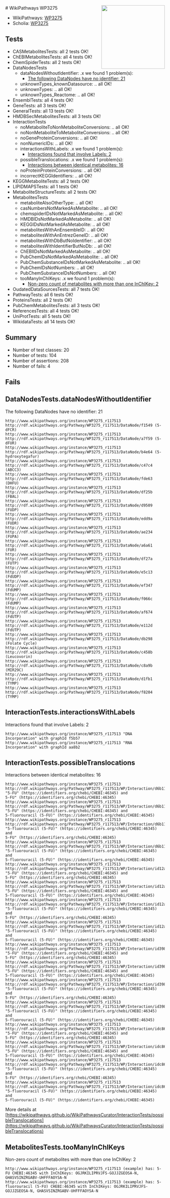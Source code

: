 <img style="float: right; width: 200px" src="https://upload.wikimedia.org/wikipedia/commons/thumb/8/83/Wplogo_with_text_500.png/640px-Wplogo_with_text_500.png" />
# WikiPathways WP3275

* WikiPathways: [WP3275](https://new.wikipathways.org/pathways/WP3275)
* Scholia: [WP3275](https://scholia.toolforge.org/wikipathways/WP3275)
## Tests
* CASMetabolitesTests: all 2 tests OK!
* ChEBIMetabolitesTests: all 4 tests OK!
* ChemSpiderTests: all 2 tests OK!
* DataNodesTests
    * dataNodesWithoutIdentifier: .x we found 1 problem(s):
        * [The following DataNodes have no identifier: 21](#8792c4b0)
    * unknownTypes_knownDatasource: .. all OK!
    * unknownTypes: .. all OK!
    * unknownTypes_Reactome: .. all OK!
* EnsemblTests: all 4 tests OK!
* GeneTests: all 3 tests OK!
* GeneralTests: all 13 tests OK!
* HMDBSecMetabolitesTests: all 3 tests OK!
* InteractionTests
    * noMetaboliteToNonMetaboliteConversions: .. all OK!
    * noNonMetaboliteToMetaboliteConversions: .. all OK!
    * noGeneProteinConversions: .. all OK!
    * nonNumericIDs: .. all OK!
    * interactionsWithLabels: .x we found 1 problem(s):
        * [Interactions found that involve Labels: 2](#630d2679)
    * possibleTranslocations: .x we found 1 problem(s):
        * [Interactions between identical metabolites: 16](#dc76dff2)
    * noProteinProteinConversions: .. all OK!
    * incorrectKEGGIdentifiers: .. all OK!
* KEGGMetaboliteTests: all 2 tests OK!
* LIPIDMAPSTests: all 1 tests OK!
* MetaboliteStructureTests: all 2 tests OK!
* MetabolitesTests
    * metaboliteAlsoOtherType: .. all OK!
    * casNumbersNotMarkedAsMetabolite: .. all OK!
    * chemspiderIDsNotMarkedAsMetabolite: .. all OK!
    * HMDBIDsNotMarkedAsMetabolite: .. all OK!
    * KEGGIDsNotMarkedAsMetabolite: .. all OK!
    * metabolitesWithAnEnsembleID: .. all OK!
    * metabolitesWithAnEntrezGeneID: .. all OK!
    * metabolitesWithDbButNoIdentifier: .. all OK!
    * metabolitesWithIdentifierButNoDb: .. all OK!
    * ChEBIIDsNotMarkedAsMetabolite: .. all OK!
    * PubChemIDsNotMarkedAsMetabolite: .. all OK!
    * PubChemSubstanceIDsNotMarkedAsMetabolite: .. all OK!
    * PubChemIDsNotNumbers: .. all OK!
    * PubChemSubstanceIDsNotNumbers: .. all OK!
    * tooManyInChIKeys: .x we found 1 problem(s):
        * [Non-zero count of metabolites with more than one InChIKey: 2](#a4e4037f)
* OudatedDataSourcesTests: all 7 tests OK!
* PathwayTests: all 6 tests OK!
* ProteinsTests: all 2 tests OK!
* PubChemMetabolitesTests: all 3 tests OK!
* ReferencesTests: all 4 tests OK!
* UniProtTests: all 5 tests OK!
* WikidataTests: all 14 tests OK!


## Summary

* Number of test classes: 20
* Number of tests: 104
* Number of assertions: 208
* Number of fails: 4

## Fails

<a name="8792c4b0" />

## DataNodesTests.dataNodesWithoutIdentifier

The following DataNodes have no identifier: 21
```
http://www.wikipathways.org/instance/WP3275_r117513 http://rdf.wikipathways.org/Pathway/WP3275_r117513/DataNode/f1549 (5-dFCR)
http://www.wikipathways.org/instance/WP3275_r117513 http://rdf.wikipathways.org/Pathway/WP3275_r117513/DataNode/a7f59 (5-dFUR)
http://www.wikipathways.org/instance/WP3275_r117513 http://rdf.wikipathways.org/Pathway/WP3275_r117513/DataNode/b4e64 (5-hydroxytegafur)
http://www.wikipathways.org/instance/WP3275_r117513 http://rdf.wikipathways.org/Pathway/WP3275_r117513/DataNode/c47c4 (ABCC3)
http://www.wikipathways.org/instance/WP3275_r117513 http://rdf.wikipathways.org/Pathway/WP3275_r117513/DataNode/fde63 (DHFU)
http://www.wikipathways.org/instance/WP3275_r117513 http://rdf.wikipathways.org/Pathway/WP3275_r117513/DataNode/df25b (FBAL)
http://www.wikipathways.org/instance/WP3275_r117513 http://rdf.wikipathways.org/Pathway/WP3275_r117513/DataNode/d9509 (FUDP)
http://www.wikipathways.org/instance/WP3275_r117513 http://rdf.wikipathways.org/Pathway/WP3275_r117513/DataNode/edd9a (FUDR)
http://www.wikipathways.org/instance/WP3275_r117513 http://rdf.wikipathways.org/Pathway/WP3275_r117513/DataNode/ae234 (FUPA)
http://www.wikipathways.org/instance/WP3275_r117513 http://rdf.wikipathways.org/Pathway/WP3275_r117513/DataNode/a6a61 (FUR)
http://www.wikipathways.org/instance/WP3275_r117513 http://rdf.wikipathways.org/Pathway/WP3275_r117513/DataNode/df27a (FUTP)
http://www.wikipathways.org/instance/WP3275_r117513 http://rdf.wikipathways.org/Pathway/WP3275_r117513/DataNode/e5c13 (FdUDP)
http://www.wikipathways.org/instance/WP3275_r117513 http://rdf.wikipathways.org/Pathway/WP3275_r117513/DataNode/ef347 (FdUMP)
http://www.wikipathways.org/instance/WP3275_r117513 http://rdf.wikipathways.org/Pathway/WP3275_r117513/DataNode/f066c (FdUMP)
http://www.wikipathways.org/instance/WP3275_r117513 http://rdf.wikipathways.org/Pathway/WP3275_r117513/DataNode/af674 (FdUTP)
http://www.wikipathways.org/instance/WP3275_r117513 http://rdf.wikipathways.org/Pathway/WP3275_r117513/DataNode/e112d (FdUTP)
http://www.wikipathways.org/instance/WP3275_r117513 http://rdf.wikipathways.org/Pathway/WP3275_r117513/DataNode/db298 (Folate Cycle)
http://www.wikipathways.org/instance/WP3275_r117513 http://rdf.wikipathways.org/Pathway/WP3275_r117513/DataNode/c458b (Leucovorin)
http://www.wikipathways.org/instance/WP3275_r117513 http://rdf.wikipathways.org/Pathway/WP3275_r117513/DataNode/c8a9b (MIR29C)
http://www.wikipathways.org/instance/WP3275_r117513 http://rdf.wikipathways.org/Pathway/WP3275_r117513/DataNode/d1fb1 (TYMP)
http://www.wikipathways.org/instance/WP3275_r117513 http://rdf.wikipathways.org/Pathway/WP3275_r117513/DataNode/f8204 (TYMP)
```

<a name="630d2679" />

## InteractionTests.interactionsWithLabels

Interactions found that involve Labels: 2
```
http://www.wikipathways.org/instance/WP3275_r117513 "DNA Incorporation" with graphId f5b57
http://www.wikipathways.org/instance/WP3275_r117513 "RNA Incorporation" with graphId aa8b2
```

<a name="dc76dff2" />

## InteractionTests.possibleTranslocations

Interactions between identical metabolites: 16
```
http://www.wikipathways.org/instance/WP3275_r117513 http://rdf.wikipathways.org/Pathway/WP3275_r117513/WP/Interaction/d6b11 "5-FU" (https://identifiers.org/chebi/CHEBI:46345) and 
5-FU" (https://identifiers.org/chebi/CHEBI:46345)
http://www.wikipathways.org/instance/WP3275_r117513 http://rdf.wikipathways.org/Pathway/WP3275_r117513/WP/Interaction/d6b11 "5-FU" (https://identifiers.org/chebi/CHEBI:46345) and 
5-fluorouracil (5-FU)" (https://identifiers.org/chebi/CHEBI:46345)
http://www.wikipathways.org/instance/WP3275_r117513 http://rdf.wikipathways.org/Pathway/WP3275_r117513/WP/Interaction/d6b11 "5-fluorouracil (5-FU)" (https://identifiers.org/chebi/CHEBI:46345) and 
5-FU" (https://identifiers.org/chebi/CHEBI:46345)
http://www.wikipathways.org/instance/WP3275_r117513 http://rdf.wikipathways.org/Pathway/WP3275_r117513/WP/Interaction/d6b11 "5-fluorouracil (5-FU)" (https://identifiers.org/chebi/CHEBI:46345) and 
5-fluorouracil (5-FU)" (https://identifiers.org/chebi/CHEBI:46345)
http://www.wikipathways.org/instance/WP3275_r117513 http://rdf.wikipathways.org/Pathway/WP3275_r117513/WP/Interaction/id12aaa43 "5-FU" (https://identifiers.org/chebi/CHEBI:46345) and 
5-FU" (https://identifiers.org/chebi/CHEBI:46345)
http://www.wikipathways.org/instance/WP3275_r117513 http://rdf.wikipathways.org/Pathway/WP3275_r117513/WP/Interaction/id12aaa43 "5-FU" (https://identifiers.org/chebi/CHEBI:46345) and 
5-fluorouracil (5-FU)" (https://identifiers.org/chebi/CHEBI:46345)
http://www.wikipathways.org/instance/WP3275_r117513 http://rdf.wikipathways.org/Pathway/WP3275_r117513/WP/Interaction/id12aaa43 "5-fluorouracil (5-FU)" (https://identifiers.org/chebi/CHEBI:46345) and 
5-FU" (https://identifiers.org/chebi/CHEBI:46345)
http://www.wikipathways.org/instance/WP3275_r117513 http://rdf.wikipathways.org/Pathway/WP3275_r117513/WP/Interaction/id12aaa43 "5-fluorouracil (5-FU)" (https://identifiers.org/chebi/CHEBI:46345) and 
5-fluorouracil (5-FU)" (https://identifiers.org/chebi/CHEBI:46345)
http://www.wikipathways.org/instance/WP3275_r117513 http://rdf.wikipathways.org/Pathway/WP3275_r117513/WP/Interaction/id398367f4 "5-FU" (https://identifiers.org/chebi/CHEBI:46345) and 
5-FU" (https://identifiers.org/chebi/CHEBI:46345)
http://www.wikipathways.org/instance/WP3275_r117513 http://rdf.wikipathways.org/Pathway/WP3275_r117513/WP/Interaction/id398367f4 "5-FU" (https://identifiers.org/chebi/CHEBI:46345) and 
5-fluorouracil (5-FU)" (https://identifiers.org/chebi/CHEBI:46345)
http://www.wikipathways.org/instance/WP3275_r117513 http://rdf.wikipathways.org/Pathway/WP3275_r117513/WP/Interaction/id398367f4 "5-fluorouracil (5-FU)" (https://identifiers.org/chebi/CHEBI:46345) and 
5-FU" (https://identifiers.org/chebi/CHEBI:46345)
http://www.wikipathways.org/instance/WP3275_r117513 http://rdf.wikipathways.org/Pathway/WP3275_r117513/WP/Interaction/id398367f4 "5-fluorouracil (5-FU)" (https://identifiers.org/chebi/CHEBI:46345) and 
5-fluorouracil (5-FU)" (https://identifiers.org/chebi/CHEBI:46345)
http://www.wikipathways.org/instance/WP3275_r117513 http://rdf.wikipathways.org/Pathway/WP3275_r117513/WP/Interaction/idc86511af "5-FU" (https://identifiers.org/chebi/CHEBI:46345) and 
5-FU" (https://identifiers.org/chebi/CHEBI:46345)
http://www.wikipathways.org/instance/WP3275_r117513 http://rdf.wikipathways.org/Pathway/WP3275_r117513/WP/Interaction/idc86511af "5-FU" (https://identifiers.org/chebi/CHEBI:46345) and 
5-fluorouracil (5-FU)" (https://identifiers.org/chebi/CHEBI:46345)
http://www.wikipathways.org/instance/WP3275_r117513 http://rdf.wikipathways.org/Pathway/WP3275_r117513/WP/Interaction/idc86511af "5-fluorouracil (5-FU)" (https://identifiers.org/chebi/CHEBI:46345) and 
5-FU" (https://identifiers.org/chebi/CHEBI:46345)
http://www.wikipathways.org/instance/WP3275_r117513 http://rdf.wikipathways.org/Pathway/WP3275_r117513/WP/Interaction/idc86511af "5-fluorouracil (5-FU)" (https://identifiers.org/chebi/CHEBI:46345) and 
5-fluorouracil (5-FU)" (https://identifiers.org/chebi/CHEBI:46345)
```

More details at [https://wikipathways.github.io/WikiPathwaysCurator/InteractionTests/possibleTranslocations](https://wikipathways.github.io/WikiPathwaysCurator/InteractionTests/possibleTranslocations)

<a name="a4e4037f" />

## MetabolitesTests.tooManyInChIKeys

Non-zero count of metabolites with more than one InChIKey: 2
```
http://www.wikipathways.org/instance/WP3275_r117513 (example) has: 5-FU CHEBI:46345 with InChIKeys: OGJRKILIPRVJFS-GOJJZGEOSA-N, GHASVSINZRGABV-UHFFFAOYSA-N
http://www.wikipathways.org/instance/WP3275_r117513 (example) has: 5-fluorouracil (5-FU) CHEBI:46345 with InChIKeys: OGJRKILIPRVJFS-GOJJZGEOSA-N, GHASVSINZRGABV-UHFFFAOYSA-N
```

